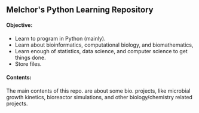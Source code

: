 
## Melchor's Python Learning Repository

#### Objective:
- Learn to program in Python (mainly).
- Learn about bioinformatics, computational biology, and biomathematics,
- Learn enough of statistics, data science, and computer science to get things done.
- Store files.

#### Contents:
The main contents of this repo. are about some bio. projects, like microbial growth kinetics, bioreactor simulations, and other biology/chemistry related projects.

